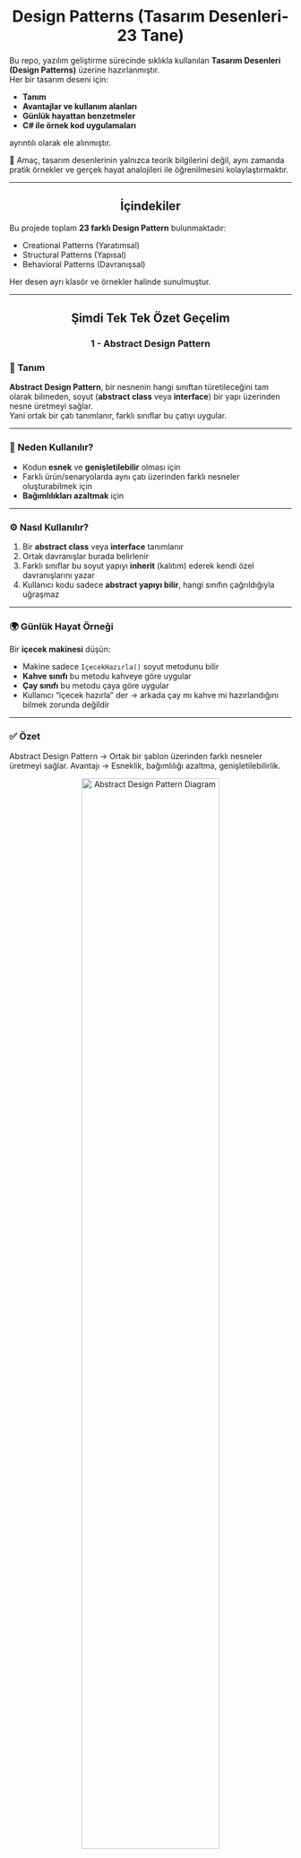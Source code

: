 <h1 align="center">Design Patterns (Tasarım Desenleri-23 Tane)</h1>

Bu repo, yazılım geliştirme sürecinde sıklıkla kullanılan **Tasarım Desenleri (Design Patterns)** üzerine hazırlanmıştır.  
Her bir tasarım deseni için:
 
- **Tanım**
- **Avantajlar ve kullanım alanları**   
- **Günlük hayattan benzetmeler**  
- **C# ile örnek kod uygulamaları**  

ayrıntılı olarak ele alınmıştır.  

📌 Amaç, tasarım desenlerinin yalnızca teorik bilgilerini değil, aynı zamanda pratik örnekler ve gerçek hayat analojileri ile öğrenilmesini kolaylaştırmaktır.  

---

<h2 align="center">İçindekiler</h2>

Bu projede toplam **23 farklı Design Pattern** bulunmaktadır:

- Creational Patterns (Yaratımsal)  
- Structural Patterns (Yapısal)  
- Behavioral Patterns (Davranışsal)  

Her desen ayrı klasör ve örnekler halinde sunulmuştur.  

---

<h2 align="center">Şimdi Tek Tek Özet Geçelim</h2>
<h3 align="center">1 - Abstract Design Pattern</h3>

### 📖 Tanım  
**Abstract Design Pattern**, bir nesnenin hangi sınıftan türetileceğini tam olarak bilmeden, soyut (**abstract class** veya **interface**) bir yapı üzerinden nesne üretmeyi sağlar.  
Yani ortak bir çatı tanımlanır, farklı sınıflar bu çatıyı uygular.

---

### 🎯 Neden Kullanılır?  
- Kodun **esnek** ve **genişletilebilir** olması için  
- Farklı ürün/senaryolarda aynı çatı üzerinden farklı nesneler oluşturabilmek için  
- **Bağımlılıkları azaltmak** için  

---

### ⚙️ Nasıl Kullanılır?  
1. Bir **abstract class** veya **interface** tanımlanır  
2. Ortak davranışlar burada belirlenir  
3. Farklı sınıflar bu soyut yapıyı **inherit** (kalıtım) ederek kendi özel davranışlarını yazar  
4. Kullanıcı kodu sadece **abstract yapıyı bilir**, hangi sınıfın çağrıldığıyla uğraşmaz  

---

### 🌍 Günlük Hayat Örneği  
Bir **içecek makinesi** düşün:  

- Makine sadece `IçecekHazırla()` soyut metodunu bilir  
- **Kahve sınıfı** bu metodu kahveye göre uygular  
- **Çay sınıfı** bu metodu çaya göre uygular  
- Kullanıcı “içecek hazırla” der → arkada çay mı kahve mi hazırlandığını bilmek zorunda değildir  

---
### ✅ Özet 

Abstract Design Pattern → Ortak bir şablon üzerinden farklı nesneler üretmeyi sağlar.
Avantajı → Esneklik, bağımlılığı azaltma, genişletilebilirlik.


<p align="center">
  <img src="https://github.com/user-attachments/assets/9e999a68-6dee-4f2f-a505-75a9d3449262" 
       alt="Abstract Design Pattern Diagram" 
       width="70%" />
</p>

---
<h3 align="center">2 - Adapter Design Pattern</h3>

### 📖 Tanım  
**Adapter Design Pattern**, uyumsuz iki sınıfı veya sistemi birbirine uyumlu hale getirmek için kullanılan yapısal bir tasarım desenidir.  
Bir çeşit **çevirmen / dönüştürücü** görevi görür.  

---

### 🎯 Neden Kullanılır?  
- Farklı **arayüzlere (interface)** sahip sınıfları birlikte çalıştırabilmek için  
- Eski kodları **değiştirmeden** yeni sisteme entegre etmek için  
- Kod tekrarını ve **karmaşıklığı azaltmak** için  

---

### ⚙️ Nasıl Kullanılır?  
1. Bir **hedef arayüz (Target Interface)** tanımlanır  
2. Bu arayüze uymayan bir mevcut sınıf (**Adaptee**) vardır  
3. **Adapter sınıfı**, bu mevcut sınıfı hedef arayüze uydurur  
4. Kullanıcı sadece **hedef arayüzü** kullanır, uyumsuzluğu fark etmez  

---

### 🌍 Günlük Hayat Örneği  
Bir **priz adaptörü** düşün:  

- Telefon şarj aletin **ABD fişine** göre tasarlanmış olabilir  
- Türkiye’deki priz ise uyumlu değildir  
- Bir **priz adaptörü** kullanarak cihazını şarj edebilirsin  
➡️ Burada:  
- **Priz = Sistem**  
- **Cihaz = Sınıf**  
- **Adaptör = Adapter Pattern**  
---
### ✅ Özet 
Adapter Design Pattern → Uyumsuz yapıları uyumlu hale getirir.
Avantajı → Eski ve yeni sistemleri birlikte çalıştırmak, kodu tekrar yazmadan entegre etmek.

<p align="center">
<img width="741" height="623" alt="image" src="https://github.com/user-attachments/assets/58e14418-f5e6-428e-8238-eef5dfa948a6" />
</p>

---
<h3 align="center">3 - Bridge Design Pattern</h3>

### 📖 Tanım  
**Bridge Design Pattern**, soyutlama (**Abstraction**) ile uygulama (**Implementation**) kısımlarını birbirinden ayırarak,  
ikisinin de bağımsız şekilde geliştirilebilmesini sağlayan yapısal bir tasarım desenidir.  

---

### 🎯 Neden Kullanılır?  
- Soyutlama ile uygulamanın birbirine **sıkı sıkıya bağlı olmasını engellemek** için  
- Hem soyutlamayı hem de uygulamayı **ayrı ayrı genişletebilmek** için  
- **Kod tekrarını azaltmak** ve **esnekliği artırmak** için  

---

### ⚙️ Nasıl Kullanılır?  
1. Bir **Abstraction (Soyutlama sınıfı)** tanımlanır → kullanıcı bu sınıf üzerinden sistemi görür  
2. Bir **Implementor (Uygulama arayüzü)** tanımlanır → detayların nasıl yapılacağını belirler  
3. **ConcreteImplementor** sınıfları bu arayüzü uygular  
4. **Abstraction** sınıfı, **implementasyonu** kullanarak işlemleri gerçekleştirir  

---

### 🌍 Günlük Hayat Örneği  
Bir **uzaktan kumanda** düşün:  

- **Abstraction** → Kumanda (kullanıcı sadece “aç/kapat” düğmesine basar)  
- **Implementor** → Elektronik cihaz arayüzü (TV, Radyo, Klima gibi)  
- **ConcreteImplementor** → TV sınıfı, Radyo sınıfı, Klima sınıfı  

➡️ Kullanıcı aynı kumanda ile farklı cihazları yönetebilir.  
Kumanda değişmeden cihaz türü değişebilir.  

---

### ✅ Özet  
- **Bridge Design Pattern** → Soyutlama ve uygulamayı birbirinden ayırarak esnek ve bağımsız geliştirme sağlar  
- **Avantajı** → Hem soyutlamanın hem de uygulamanın ayrı ayrı genişletilmesine izin verir, tekrar eden kodu azaltır  


<p align="center">
<img width="690" height="694" alt="image" src="https://github.com/user-attachments/assets/31bbeb8d-1bcc-4f8b-bf37-0b78a0819ba5" />
</p>

---
<h3 align="center">4 - Builder Design Pattern</h3>

### 📖 Tanım  
**Builder Design Pattern**, karmaşık nesnelerin adım adım (**step by step**) oluşturulmasını sağlayan bir **yapılandırma (creational)** tasarım desenidir.  
Nesnenin **nasıl oluşturulacağı** ile **hangi parçalarının olacağı** birbirinden ayrılır.  

---

### 🎯 Neden Kullanılır?  
- Karmaşık nesneleri **yönetilebilir** şekilde kurmak için  
- Aynı nesnenin farklı tiplerini (**farklı kombinasyonlarla**) oluşturabilmek için  
- Kodun **okunabilirliğini** ve **bakımını kolaylaştırmak** için  

---

### ⚙️ Nasıl Kullanılır?  
1. **Product** (Ürün sınıfı) tanımlanır → oluşturulacak nesne  
2. Bir **Builder arayüzü** oluşturulur → hangi adımların olacağını belirtir  
3. **Concrete Builder** sınıfları → bu adımları farklı şekillerde uygular  
4. **Director** sınıfı → adımların sırasını yönetir  
5. Sonuç → farklı kombinasyonlarla aynı tipte ürünler üretilebilir  

---

### 🌍 Günlük Hayat Örneği  
Bir **hamburgerci** düşün:  

- **Product** → Hamburger  
- **Builder** → Hamburgerin adımları: ekmek seç, köfte ekle, sos ekle, içecek ekle  
- **Concrete Builder** → McDonald’s Burger Builder, Burger King Burger Builder (farklı içerikler)  
- **Director** → Kasadaki görevli “BigMac yap” dediğinde adımları sırasıyla uygular  

➡️ Sonuç: Aynı süreçle farklı türde hamburgerler hazırlanabilir  

---

### ✅ Özet  
- **Builder Design Pattern** → Karmaşık nesneleri adım adım inşa etmeyi sağlar  
- **Avantajı** → Farklı türde ürünleri aynı süreçle oluşturabilme, esneklik ve düzenli kod yapısı  


<p align="center">
<img width="778" height="723" alt="image" src="https://github.com/user-attachments/assets/6a1a71d9-5512-4a3b-9bf0-c996a3d99311" />
</p>

---
<h3 align="center">5 - Chain of Responsibility Design Pattern</h3>

### 📖 Tanım  
**Chain of Responsibility Design Pattern**, bir isteğin (**request**) birden fazla nesne tarafından **sırayla işlenmesini** sağlayan bir **davranışsal (behavioral)** tasarım desenidir.  
Hangi nesnenin isteği işleyeceği, çalışma zamanında zincir üzerinde belirlenir.  

---

### 🎯 Neden Kullanılır?  
- İsteği kimin ele alacağını **kodda sabitlememek** için  
- İstek farklı koşullara göre farklı nesneler tarafından işlenebilsin diye  
- **Sorumlulukları nesneler arasında paylaştırmak** ve bağımlılığı azaltmak için  

---

### ⚙️ Nasıl Kullanılır?  
1. Bir **Handler (işleyici) arayüzü** tanımlanır  
2. Her bir **ConcreteHandler**, bu arayüzü uygular  
   - İsteği işler ya da zincirdeki bir sonraki nesneye aktarır  
3. İstek **zincirin başına** gönderilir → uygun olan handler isteği işler  

---

### 🌍 Günlük Hayat Örneği  
Bir **şirket izin onayı süreci** düşün:  

- Çalışan **10 gün izin** istedi  
- **Handler 1 (Takım Lideri)** → 3 güne kadar izin onaylayabilir. 10 günse → üstüne yollar  
- **Handler 2 (Müdür)** → 7 güne kadar izin onaylayabilir. 10 günse → üstüne yollar  
- **Handler 3 (Genel Müdür)** → Daha uzun izinleri onaylar  

➡️ Çalışan sadece “izin isteği” gönderir.  
Kim onaylayacaksa zincir üzerinde karar verilir.  

---

### ✅ Özet  
- **Chain of Responsibility Pattern** → Bir isteği sırayla farklı nesnelerin ele almasına olanak tanır  
- **Avantajı** → İsteğin kim tarafından işleneceğini bilmeye gerek yoktur, zincir **dinamik** ve **esnektir**  


<p align="center">
<img width="800" height="560" alt="image" src="https://github.com/user-attachments/assets/d22154f9-8bba-44cb-95a2-4b4585b0666a" />

</p>
---
<h3 align="center">6 - Command Design Pattern</h3>

### 📖 Tanım  
**Command Design Pattern**, bir isteği (**işlemi**) nesneye dönüştüren **davranışsal (behavioral)** bir tasarım desenidir.  
Böylece işlemler **parametre gibi saklanabilir, kuyruklanabilir veya geri alınabilir (undo)**.  

---

### 🎯 Neden Kullanılır?  
- İstekleri **metot çağrısı yerine nesne** olarak temsil etmek için  
- İşlemleri **kuyruklamak, loglamak veya geri almak (undo/redo)** için  
- **Çağıran (Invoker)** ile **işlemi yapan (Receiver)** sınıflarını birbirinden ayırmak için  

---

### ⚙️ Nasıl Kullanılır?  
1. Bir **Command arayüzü** tanımlanır → `Execute()` metodu içerir  
2. **ConcreteCommand** sınıfları → belirli bir işlemi (**Receiver** üzerinde) tanımlar  
3. **Receiver** → asıl işi yapan sınıftır  
4. **Invoker** → komutu çağırır ama nasıl yapıldığını bilmez  
5. **Client** → hangi komutun kullanılacağını belirler  

---

### 🌍 Günlük Hayat Örneği  
Bir **akıllı ev kumandası** düşün:  

- **Command** → `ICommand` arayüzü (`Execute`)  
- **ConcreteCommand** → “Lambayı Aç Komutu”, “Televizyonu Kapat Komutu”  
- **Receiver** → Lamba, Televizyon (gerçek cihaz)  
- **Invoker** → Kumanda (hangi tuşa basıldığını bilir ama arkada hangi cihazın çalıştığını bilmez)  
- **Kullanıcı** → “1’e bas” der → kumanda lambayı açar  

---

### ✅ Özet  
- **Command Pattern** → İstekleri nesneye çevirerek parametre gibi saklanmasını, kuyruklanmasını, loglanmasını veya geri alınmasını sağlar  
- **Avantajı** → Esneklik, gevşek bağlılık, undo/redo desteği  

---

<p align="center">
 <img width="788" height="658" alt="image" src="https://github.com/user-attachments/assets/c1c0c68c-263e-465e-8a7d-654cbc31c48d" />
</p>


-----
<h3 align="center">7 - Composite Design Pattern</h3>

### 📖 Tanım  
**Composite Design Pattern**, ağaç yapısındaki nesneleri (**bütün–parça ilişkisini**) aynı şekilde kullanmayı sağlayan bir **yapısal (structural)** tasarım desenidir.  
Yani tek bir nesne ile bir grup nesne **aynı arayüz üzerinden** yönetilir.  

---

### 🎯 Neden Kullanılır?  
- **Bireysel nesneler** ile **grup nesnelerini** aynı şekilde işlemek için  
- **Hiyerarşik (ağaç) yapılarda** kodu basitleştirmek için  
- “**Tekil–Grup farkı**” olmadan işlemler yapabilmek için  

---

### ⚙️ Nasıl Kullanılır?  
1. Bir **Component (bileşen arayüzü)** tanımlanır  
2. **Leaf (yaprak sınıf)** → Alt elemanı olmayan sınıf (ör. ürün)  
3. **Composite (bileşik sınıf)** → Alt elemanları tutar ve yönetir (ör. kategori)  
4. **Client** → Hem **Leaf** hem de **Composite** nesneleri aynı arayüz üzerinden kullanır  

---

### 🌍 Günlük Hayat Örneği  
Bir **dosya sistemi** düşün:  

- **Leaf** → Dosya (altı yoktur)  
- **Composite** → Klasör (içinde dosya veya başka klasör olabilir)  
- **Kullanıcı** → “Boyut hesapla” dediğinde;  
  - Tek bir dosyanın boyutunu alabilir  
  - Bir klasörün içindeki tüm dosyaların toplam boyutunu da alabilir  

---

### ✅ Özet  
- **Composite Pattern** → Tekil nesneler ile grup nesnelerini aynı şekilde yönetmeyi sağlar  
- **Avantajı** → Hiyerarşik yapıları sadeleştirir, kod tekrarını azaltır  

---

<p align="center">
<img width="850" height="734" alt="image" src="https://github.com/user-attachments/assets/940e3bf7-8373-4394-9881-7e0822d51768" />
</p>

---

<h3 align="center">8 - CQRS (Command Query Responsibility Segregation)</h3>

### 📖 Tanım  
**CQRS (Command Query Responsibility Segregation)** bir **tasarım yaklaşımıdır**.  
Okuma (**Query**) ve Yazma (**Command**) işlemlerinin farklı mantıklarla ele alınmasını sağlar.  

---

### 🎯 Neden Kullanılır?  
- Veri **okuma** ve **yazma** işlemlerinin ihtiyaçları farklıdır → ayrı yönetilirse **performans ve esneklik artar**  
- Büyük sistemlerde **karmaşayı azaltmak** için  
- **Sorgular (read)** → hızlı ve optimize olmalı  
- **Komutlar (write)** → iş kurallarına uymalıdır  

---

### ⚙️ Nasıl Kullanılır?  
1. **Command** → Sistemde değişiklik yapan işlemler (insert, update, delete)  
2. **Query** → Sistemde sadece veri getiren işlemler  
3. Bu ikisi farklı **handler sınıflarında** yazılır  
4. Ortak bir **Mediator** veya benzer yapı (örn. MediatR) üzerinden çağrılır  

---

### 🌍 Günlük Hayat Örneği  
Bir **restoran** düşün:  

- **Command (Yazma)** → Garsona sipariş vermek (sistemde değişiklik olur, mutfağa bilgi gider)  
- **Query (Okuma)** → Garsona “Siparişim hazır mı?” diye sormak (sadece bilgi gelir, sistemde değişiklik olmaz)  

➡️ Sipariş vermek ile siparişi sorgulamak farklı süreçlerdir, ama aynı sistem üzerinden yönetilir.  

---

### ✅ Özet  
- **CQRS Pattern** → Okuma ve yazma işlemlerini ayırarak kodu sadeleştirir ve ölçeklenebilir hale getirir  
- **Avantajı** → Performans artışı, okunabilir kod, karmaşanın azalması  

---

<p align="center">
<img width="807" height="734" alt="image" src="https://github.com/user-attachments/assets/1d05a521-753d-40ba-a0e8-9e3146a996dd" />

</p>

--



<h3 align="center">9 - Decorator Design Pattern</h3>

### 📖 Tanım  
**Decorator Design Pattern**, bir nesnenin davranışlarını **değiştirmek** veya **genişletmek** için kullanılan bir **yapısal (structural)** tasarım desenidir.  
Bunu **kalıtım yerine dinamik olarak sarmalama (wrapping)** ile yapar.  

---

### 🎯 Neden Kullanılır?  
- Mevcut sınıfı **değiştirmeden yeni özellikler eklemek** için  
- **Kod tekrarını önlemek** için  
- Farklı kombinasyonlarla **esnek özellikler** oluşturabilmek için  

---

### ⚙️ Nasıl Kullanılır?  
1. Bir **Component** arayüzü tanımlanır  
2. **ConcreteComponent** → Bu arayüzü uygular (temel sınıf)  
3. **Decorator** → Component arayüzünü uygular ama içinde başka bir Component referansı tutar  
4. **ConcreteDecorator** sınıfları → Temel sınıfa yeni davranış ekler  

---

### 🌍 Günlük Hayat Örneği  
Bir **kahve siparişi** düşün:  

- **Component** → Sade Kahve  
- **ConcreteDecorator 1** → Süt eklenmiş kahve  
- **ConcreteDecorator 2** → Çikolata eklenmiş kahve  
- İstediğin kadar dekoratör eklersin → **Sütlü + Çikolatalı + Kremalı kahve**  

➡️ Temel kahve değişmez, sadece **üzerine özellikler eklenir**  

---

### ✅ Özet  
- **Decorator Pattern** → Bir nesneye dinamik olarak yeni özellikler ekler  
- **Avantajı** → Esneklik, kod tekrarını azaltma, kalıtım kullanmadan genişletme  

---

<p align="center">
 <img width="779" height="713" alt="image" src="https://github.com/user-attachments/assets/e7f83dda-e7d9-41a3-8ae5-2ae83d74f02e" />
</p
  
---
<h3 align="center">10 - Facade Design Pattern</h3>

### 📖 Tanım  
**Facade Design Pattern**, karmaşık bir sistemi **tek bir basit arayüz** ile kullanmayı sağlayan bir **yapısal (structural)** tasarım desenidir.  
Yani birçok sınıfın karmaşık işlemleri, kullanıcıya sade bir **kapı (facade)** üzerinden sunulur.  

---

### 🎯 Neden Kullanılır?  
- Kullanıcıyı sistemin **karmaşasından korumak** için  
- Alt sistemlere doğrudan erişimi engelleyip, **tek noktadan yönetim** sağlamak için  
- Kodun **okunabilirliğini** ve **bakımını kolaylaştırmak** için  

---

### ⚙️ Nasıl Kullanılır?  
1. Sistemde birçok **karmaşık sınıf** vardır (**Subsystems**)  
2. Bir **Facade sınıfı**, bu sınıfları içinde barındırır  
3. Kullanıcı sadece **Facade** üzerinden işlem yapar, detayları bilmek zorunda kalmaz  

---

### 🌍 Günlük Hayat Örneği  
Bir **otel resepsiyonu** düşün:  

- **Müşteri** sadece resepsiyon görevlisi ile konuşur  
- **İşlemler**: Oda ayarlamak, restoran rezervasyonu yapmak, temizlik istemek → resepsiyon ilgili birimlere iletir  
- **Müşteri** otelin tüm detaylarını bilmez, sadece resepsiyon ile iletişim kurar  

➡️ Burada:  
- **Resepsiyon → Facade**  
- **Arka plandaki otel birimleri → Subsystem’ler**  

---

### ✅ Özet  
- **Facade Pattern** → Karmaşık sistemlere basit bir giriş noktası sağlar  
- **Avantajı** → Kullanıcıya kolaylık, sisteme düzen, bağımlılıkların azalması  


<p align="center">
  <img width="816" height="528" alt="image" src="https://github.com/user-attachments/assets/380001d2-1f27-41bc-aced-c8bff2387c85" />
</p>

---
<h3 align="center">11 - Factory Design Pattern</h3>

### 📖 Tanım  
**Factory Design Pattern**, nesne oluşturma işini doğrudan `new` ile yapmak yerine,  
tek bir **fabrika (factory)** sınıfı üzerinden gerçekleştiren bir **oluşturucu (creational)** tasarım desenidir.  

---

### 🎯 Neden Kullanılır?  
- Nesne oluşturma sürecini **merkezileştirmek** için  
- **Kod tekrarını azaltmak** için  
- Hangi sınıfın oluşturulacağını **çalışma zamanında belirlemek** için  

---

### ⚙️ Nasıl Kullanılır?  
1. Bir **Product arayüzü** tanımlanır  
2. Farklı sınıflar (**Concrete Products**) bu arayüzü uygular  
3. Bir **Factory sınıfı**, hangi product’ın üretileceğine karar verir  
4. **Client (kullanıcı)** → Sadece Factory’i çağırır, hangi sınıfın döneceğini bilmez  

---

### 🌍 Günlük Hayat Örneği  
Bir **araç kiralama ofisi** düşün:  

- **Product** → Araç arayüzü (**IAraç**)  
- **Concrete Products** → Araba, Motosiklet, Minibüs  
- **Factory** → Müşterinin ihtiyacına göre uygun aracı üretir  
- **Kullanıcı** → “Bana bir araç lazım” der → hangi sınıfın verileceğini bilmez, **Factory karar verir**  

---

### ✅ Özet  
- **Factory Pattern** → Nesne oluşturma sürecini merkezi bir fabrika sınıfına devreder  
- **Avantajı** → Gevşek bağlılık, kolay genişletilebilirlik, kod tekrarının azalması  

---

<p align="center">
<img width="871" height="692" alt="image" src="https://github.com/user-attachments/assets/a1873dde-7151-46b9-959d-3c98938b0c8f" />
</p
  
---
<h3 align="center">12 - Flyweight Design Pattern</h3>

### 📖 Tanım  
**Flyweight Design Pattern**, çok sayıda benzer nesnenin hafızada tekrar tekrar oluşturulmasını engelleyip,  
ortak verileri paylaşarak **bellek kullanımını optimize eden** bir **yapısal (structural)** tasarım desenidir.  

---

### 🎯 Neden Kullanılır?  
- **Bellek tüketimini azaltmak** için  
- Aynı özelliklere sahip nesnelerin tekrar tekrar oluşturulmasını engellemek için  
- Büyük ölçekli sistemlerde **performansı artırmak** için  

---

### ⚙️ Nasıl Kullanılır?  
1. Nesnenin **içsel (intrinsic)** verileri tanımlanır → paylaşılabilir, ortak özellikler  
2. **Dışsal (extrinsic)** veriler çalışma sırasında dışarıdan gönderilir → her nesneye özel bilgiler  
3. Bir **Flyweight Factory** sınıfı nesneleri üretir ve paylaşır  

---

### 🌍 Günlük Hayat Örneği  
Bir **oyun** düşün:  

- Oyunda **10.000 ağaç** var  
- Her ağacın türü, rengi, dokusu aslında aynı olabilir → bu bilgiler **intrinsic (ortak)** olarak saklanır  
- Ama her ağacın **konumu farklıdır** → bu bilgi **extrinsic (dışarıdan verilen)** olur  
- ➡️ Böylece 10.000 nesne yerine ortak birkaç nesne hafızada tutulur, **RAM dolmaz**  

---

### ✅ Özet  
- **Flyweight Pattern** → Ortak verileri paylaşarak bellek kullanımını azaltır  
- **Avantajı** → Hafıza optimizasyonu, performans artışı, tekrar eden nesnelerden kaçınma  

---

<p align="center">
 <img width="953" height="733" alt="image" src="https://github.com/user-attachments/assets/dad3b586-ae3e-41e1-b1cc-eb3a9285d4b7" />
</p>
---
<h3 align="center">13 - Iterator Design Pattern</h3>

### 📖 Tanım  
**Iterator Design Pattern**, bir koleksiyonun (liste, dizi, ağaç vb.) içindeki elemanlara,  
koleksiyonun iç yapısını bilmeden **sırayla erişmeyi** sağlayan bir **davranışsal (behavioral)** tasarım desenidir.  

---

### 🎯 Neden Kullanılır?  
- Koleksiyonun nasıl saklandığını bilmeden **elemanlarına erişmek** için  
- Aynı koleksiyon üzerinde farklı **dolaşma (iteration) yöntemleri** tanımlayabilmek için  
- Kodun **okunabilirliğini artırmak** için  

---

### ⚙️ Nasıl Kullanılır?  
1. Bir **Iterator arayüzü** tanımlanır → `HasNext()`, `Next()` metotlarını içerir  
2. **ConcreteIterator** → Koleksiyondaki elemanlara erişimi gerçekleştirir  
3. **Aggregate (Collection) arayüzü** → `CreateIterator()` metodunu sağlar  
4. **ConcreteAggregate** → Iterator’u döndürür  
5. **Client** → Sadece iterator üzerinden elemanlara erişir  

---

### 🌍 Günlük Hayat Örneği  
Bir **kitaplık** düşün:  

- Kitaplıkta çok sayıda kitap var  
- **Iterator** → “Sonraki kitabı getir”, “Başka kitap var mı?” sorularını yönetir  
- Kullanıcı kitaplığın iç yapısını (**kitaplar liste mi, raflarda mı, alfabetik mi?**) bilmeden sırayla kitaplara erişebilir  

---

### ✅ Özet  
- **Iterator Pattern** → Koleksiyon elemanlarına sırayla erişmeyi sağlar, iç yapıyı gizler  
- **Avantajı** → Esneklik, **kapsülleme (encapsulation)**, farklı dolaşma yöntemlerine imkan tanıma  

---

<p align="center">
<img width="762" height="750" alt="image" src="https://github.com/user-attachments/assets/3ea73fbd-a7e9-4f76-848e-1d6cf86afd16" />
</p>
---

<h3 align="center">14 - Mediator Design Pattern</h3>

### 📖 Tanım  
**Mediator Design Pattern**, nesneler arasındaki **doğrudan iletişimi engelleyip**,  
onların bir **aracı (mediator)** üzerinden haberleşmesini sağlayan bir **davranışsal (behavioral)** tasarım desenidir.  

---

### 🎯 Neden Kullanılır?  
- Nesneler arasındaki **bağımlılığı azaltmak** için  
- Karmaşık iletişim ağını **tek bir merkezden yönetmek** için  
- Kodun **okunabilirliğini** ve **bakımını kolaylaştırmak** için  

---

### ⚙️ Nasıl Kullanılır?  
1. Bir **Mediator arayüzü** tanımlanır → iletişimi yöneten metotları içerir  
2. **ConcreteMediator** → Nesneler arasındaki etkileşimi koordine eder  
3. **Colleague (katılımcılar)** → Sadece **mediator** ile konuşur, birbirleriyle doğrudan konuşmaz  

---

### 🌍 Günlük Hayat Örneği  
Bir **hava trafik kontrol kulesi** düşün:  

- **Uçaklar (Colleague)** → Doğrudan birbirleriyle konuşmaz  
- **Kontrol Kulesi (Mediator)** → Uçaklarla iletişim kurar  
- **Görev** → İniş–kalkış sırasını ayarlamak, çarpışmaları önlemek  

➡️ Böylece **karmaşa engellenir**, iletişim düzenli olur  

---

### ✅ Özet  
- **Mediator Pattern** → Nesneler arasındaki iletişimi merkezi bir aracı üzerinden yönetir  
- **Avantajı** → Bağımlılıkları azaltır, karmaşık ilişkileri sadeleştirir, bakımı kolaylaştırır  

---

<p align="center">
 <img width="949" height="733" alt="image" src="https://github.com/user-attachments/assets/83f69410-1999-470d-ba75-cb5d712426f6" />
</p>
---
<h3 align="center">15 - Memento Design Pattern</h3>

### 📖 Tanım  
**Memento Design Pattern**, bir nesnenin geçmiş durumunu kaydedip gerektiğinde bu duruma geri dönmesini sağlayan bir **davranışsal (behavioral)** tasarım desenidir.  

---

### 🎯 Neden Kullanılır?  
- Nesnenin **durumunu (state) saklamak** için  
- **Undo (geri al)** veya **rollback** gibi özellikleri uygulamak için  
- Nesnenin iç yapısını dışarıya açmadan **geçmişe dönmesini sağlamak** için  

---

### ⚙️ Nasıl Kullanılır?  
1. **Originator** → Durumu oluşturan ve değiştiren sınıf  
2. **Memento** → Originator’un durumunu saklayan sınıf (genellikle `private`)  
3. **Caretaker** → Memento nesnesini saklar ama içeriğini bilmez. Gerekirse geri yükler  

---

### 🌍 Günlük Hayat Örneği  
Bir **metin editörü (Word, Notepad)** düşün:  

- **Originator** → Editör (yazı yazıyorsun)  
- **Memento** → Kaydedilmiş sürüm (**Ctrl + S**)  
- **Caretaker** → Geri al / ileri al (**Undo / Redo**) özelliği  

➡️ Kullanıcı yanlışlıkla bir satırı sildiğinde → “Undo” yapar, eski sürüme döner  

---

### ✅ Özet  
- **Memento Pattern** → Nesnenin geçmiş durumlarını kaydedip geri yüklemeye imkan tanır  
- **Avantajı** → Undo/redo, sürüm yönetimi, veri kaybını önleme  

<p align="center">
 <img width="752" height="720" alt="image" src="https://github.com/user-attachments/assets/1c44a3ab-0453-4572-94e0-f6d5245ad85a" />
</p>---

<h3 align="center">16 - Observer Design Pattern</h3>

### 📖 Tanım  
**Observer Design Pattern**, bir nesnede (**Subject**) olan değişikliğin,  
ona bağlı diğer nesnelere (**Observers**) **otomatik olarak bildirilmesini** sağlayan bir  
**davranışsal (behavioral)** tasarım desenidir.  

---

### 🎯 Neden Kullanılır?  
- Nesneler arasındaki **bağımlılığı azaltmak** için  
- Bir nesnede değişiklik olduğunda bağlı olanların **otomatik güncellenmesi** için  
- **Olay–dinleyici (event-listener)** mantığını uygulamak için  

---

### ⚙️ Nasıl Kullanılır?  
1. **Subject** → Gözlemlenen nesne, observer listesini tutar  
2. **Observer arayüzü** → `Update()` metodu içerir  
3. **ConcreteObserver** → Subject’teki değişikliklere tepki verir  
4. Subject değiştiğinde → Tüm observer’lara haber gönderilir  

---

### 🌍 Günlük Hayat Örneği  
Bir **YouTube kanalı** düşün:  

- **Subject** → Kanal  
- **Observers** → Aboneler  
- Kanal yeni video yüklediğinde (**durum değişir**) → Tüm abonelere bildirim gider  
- Aboneler videoyu izleyip kendi aksiyonlarını alır  

---

### ✅ Özet  
- **Observer Pattern** → Bir nesnedeki değişikliklerin otomatik olarak diğer nesnelere duyurulmasını sağlar  
- **Avantajı** → Olay tabanlı sistem kurma, gevşek bağlılık, kolay genişletilebilirlik  

---

<p align="center">
 <img width="852" height="764" alt="image" src="https://github.com/user-attachments/assets/76949351-f5aa-44ea-a69d-05f0e353ce6b" />
</p>
<h3 align="center">17 - Prototype Design Pattern</h3>

### 📖 Tanım  
**Prototype Design Pattern**, mevcut bir nesnenin **kopyalanarak (clone edilerek)**  
yeni bir nesne oluşturulmasını sağlayan bir **oluşturucu (creational)** tasarım desenidir.  

---

### 🎯 Neden Kullanılır?  
- Nesne oluşturma **maliyetli** (çok zaman alan ya da pahalı) olduğunda  
- Bir nesneyi baştan üretmek yerine **var olanın kopyasını** almak için  
- Nesnenin **başlangıç ayarlarını tekrar tekrar yazmamak** için  

---

### ⚙️ Nasıl Kullanılır?  
1. Bir **Prototype arayüzü** tanımlanır → `Clone()` metodu içerir  
2. **ConcretePrototype** sınıfları, kendilerini kopyalayacak şekilde `Clone()` metodunu uygular  
3. **Client**, `new` ile değil → `Clone()` ile yeni nesne elde eder  

---

### 🌍 Günlük Hayat Örneği  
Bir **fotokopi makinesi** düşün:  

- Elinde bir belge (**orijinal nesne**) var  
- **Fotokopi çekince** → aynı içeriğe sahip bir kopya elde edersin  
- Orijinal belgedeki bilgileri tekrar yazmana gerek kalmaz  

---

### ✅ Özet  
- **Prototype Pattern** → Nesneleri `new` ile sıfırdan üretmek yerine, mevcut nesneyi **kopyalayarak** oluşturur  
- **Avantajı** → Hız, performans, tekrar eden ayarları engelleme  

---

<p align="center">
  <img width="834" height="762" alt="image" src="https://github.com/user-attachments/assets/f6e6f6d4-126e-47b6-98d5-c2f5831b624e" />
</p>

---
<h3 align="center">18 - Proxy Design Pattern</h3>

### 📖 Tanım  
**Proxy Design Pattern**, başka bir nesneye **erişimi kontrol etmek** için kullanılan bir **yapısal (structural)** tasarım desenidir.  
Proxy, gerçek nesnenin yerine geçer ama asıl işi gerekirse **Real Subject**’e yönlendirir.  

---

### 🎯 Neden Kullanılır?  
- Nesneye **doğrudan erişimi sınırlandırmak** için  
- Nesneye erişmeden önce **güvenlik, önbellekleme (cache), loglama** gibi ek işlemler yapmak için  
- **Ağ üzerinden**, uzaktaki nesnelerle çalışırken (**Remote Proxy**)  

---

### ⚙️ Nasıl Kullanılır?  
1. Bir **Subject arayüzü** tanımlanır  
2. **RealSubject** → Asıl işi yapan sınıf  
3. **Proxy** → Subject arayüzünü uygular ama isteği önce kendinde işler, gerekirse **RealSubject**’e yönlendirir  
4. **Client** → Proxy üzerinden **RealSubject**’e ulaşır  

---

### 🌍 Günlük Hayat Örneği  
Bir **güvenlikli bina** düşün:  

- **RealSubject** → Patronun odası  
- **Proxy** → Güvenlik görevlisi  
- **Çalışan** → Doğrudan patronun odasına giremez → önce güvenliğe gelir  
- **Güvenlik (Proxy)** → Kimlik kontrolü yapar, uygun görürse patrona yönlendirir  

---

### ✅ Özet  
- **Proxy Pattern** → Nesneye erişim kontrolü sağlar  
- **Avantajı** → Güvenlik, performans (cache), uzaktan erişim kolaylığı  

---

<p align="center">
  <img width="759" height="471" alt="image" src="https://github.com/user-attachments/assets/dddb5f9e-a608-4a28-bd38-1c5a12ae7570" />
</p>

---

<h3 align="center">19 - Repository Pattern</h3>

### 📖 Tanım  
**Repository Pattern**, uygulamada kullanılan veriye erişim (**CRUD**) işlemlerini tek bir yerde toplayarak,  
iş mantığı ile veritabanı arasına bir **aracı katman** koyan bir tasarım desenidir.  

---

### 🎯 Neden Kullanılır?  
- Veritabanı sorgularını **tekrarlamamak** için  
- İş katmanını (**service/controller**) veritabanı bağımlılıklarından **ayırmak** için  
- **Test edilebilirliği** ve **bakımı kolaylaştırmak** için  

---

### ⚙️ Nasıl Kullanılır?  
1. Bir **`IRepository<T>` arayüzü** yazılır → `GetAll()`, `GetById()`, `Add()`, `Update()`, `Delete()` gibi metotlar içerir  
2. **Concrete Repository** sınıfı, bu arayüzü uygular ve **EF Core / Dapper / ADO.NET** gibi teknolojilerle gerçek sorguları çalıştırır  
3. **Service katmanı** → Repository üzerinden veriye erişir  
4. **Controller** → Servisi çağırır, veritabanı detaylarını bilmez  

---

### 🌍 Günlük Hayat Örneği  
Bir **alışveriş sitesi** düşün:  

- **Database** → Depo (ürünler orada saklanıyor)  
- **Repository** → Depo görevlisi  
- **Service** → Satış görevlisi  
- **Müşteri (Controller)** → “Bana ürün getir” der, ama deponun nasıl düzenlendiğini bilmez.  
  Depo görevlisi (**Repository**) ürünü bulur ve satış görevlisine verir.  

---

### ✅ Özet  
- **Repository Pattern** → Veritabanı ile iş katmanı arasına soyutlama katmanı koyar  
- **Avantajı** → Kod tekrarını azaltır, bağımlılığı düşürür, test etmeyi kolaylaştırır  

---

<p align="center">
<img width="886" height="674" alt="image" src="https://github.com/user-attachments/assets/ec94217b-06ee-4fc8-b459-31773c7f65dd" />
</p
 
---
<h3 align="center">20 - Singleton Design Pattern</h3>

### 📖 Tanım  
**Singleton Design Pattern**, bir sınıfın yalnızca **tek bir örneğinin (instance)** oluşturulmasını  
ve bu örneğe **global erişim** sağlanmasını garanti eden bir **oluşturucu (creational)** tasarım desenidir.  

---

### 🎯 Neden Kullanılır?  
- Uygulama genelinde ortak kullanılacak bir nesne gerektiğinde (**Logger, Cache, Config**)  
- Gereksiz **bellek tüketimini engellemek** için  
- **Merkezi yönetim** ve kontrol sağlamak için  

---

### ⚙️ Nasıl Kullanılır?  
1. Sınıfın **constructor’ı private** yapılır → dışarıdan `new`’lenemez  
2. Sınıf içinde **static bir instance** tutulur  
3. `GetInstance()` metodu ile bu tek örneğe erişilir  
4. Her çağrıda **aynı nesne** döndürülür  

---

### 🌍 Günlük Hayat Örneği  
Bir **ülkenin cumhurbaşkanı** düşün:  

- Her ülkede aynı anda **tek bir cumhurbaşkanı** vardır  
- Halk veya kurumlar ona erişmek isterse → **aynı kişiye** ulaşır  
- Yeni seçim olana kadar başka bir **“new” yapılamaz**  

---

### ✅ Özet  
- **Singleton Pattern** → Bir sınıfın sadece tek bir örneği olmasını sağlar  
- **Avantajı** → Global erişim, kaynak tasarrufu, merkezi kontrol  

---

<p align="center">
<img width="751" height="676" alt="image" src="https://github.com/user-attachments/assets/17d5e0db-6d8c-4790-9a63-a8f0a006fb45" />
</p

 ---
 <h3 align="center">21 - State Design Pattern</h3>

### 📖 Tanım  
**State Design Pattern**, bir nesnenin **iç durumuna göre davranışlarını dinamik olarak değiştirmesini** sağlayan bir  
**davranışsal (behavioral)** tasarım desenidir.  
Yani nesne, sanki farklı sınıflara aitmiş gibi farklı şekillerde davranır.  

---

### 🎯 Neden Kullanılır?  
- Nesnenin davranışlarının **durumuna bağlı** olarak değişmesi gerektiğinde  
- `if-else` veya `switch` gibi karmaşık kontrol bloklarından **kurtulmak** için  
- Durum değişimlerini daha **okunabilir** ve **yönetilebilir** hale getirmek için  

---

### ⚙️ Nasıl Kullanılır?  
1. Bir **State arayüzü** tanımlanır → her durumda yapılacak davranışlar burada yer alır  
2. **ConcreteState** sınıfları → Bu arayüzü uygular ve kendi özel davranışlarını yazar  
3. **Context sınıfı** → Mevcut durumu (**state**) tutar ve davranışları ona devreder  
4. Durum değiştikçe → context nesnenin davranışı da değişir  

---

### 🌍 Günlük Hayat Örneği  
Bir **trafik ışığı** düşün:  

- **State arayüzü** → `Handle()` (ışığın duruma göre davranışı)  
- **Concrete States** → Kırmızı, Sarı, Yeşil  
- **Context** → Trafik lambası  
- Lambanın rengi değiştikçe → sürücülere verilen mesaj da değişir  

---

### ✅ Özet  
- **State Pattern** → Nesnenin durumuna göre davranışlarını değiştirmesini sağlar  
- **Avantajı** → Karmaşık `if-else` yapılarından kurtarır, kodu daha okunabilir ve esnek hale getirir  

---

<p align="center">
 <img width="749" height="722" alt="image" src="https://github.com/user-attachments/assets/6f4d296c-9a1b-4d93-8f6b-43c3f0df3d4f" />
</p>

---
<h3 align="center">22 - Strategy Design Pattern</h3>

### 📖 Tanım  
**Strategy Design Pattern**, birbirinin yerine kullanılabilen farklı algoritmaları tanımlayıp,  
bunları **çalışma zamanında seçmeye** imkân veren bir **davranışsal (behavioral)** tasarım desenidir.  

---

### 🎯 Neden Kullanılır?  
- Farklı algoritmalar arasında **kolayca geçiş** yapmak için  
- `if-else` yığınına girmeden **esnek bir yapı** kurmak için  
- **Kod tekrarını azaltmak** ve genişletilebilirliği artırmak için  

---

### ⚙️ Nasıl Kullanılır?  
1. Bir **Strategy arayüzü** tanımlanır → ortak metotları içerir  
2. **ConcreteStrategy** sınıfları → Farklı algoritmaları uygular  
3. **Context** → Hangi stratejinin kullanılacağını belirler ve çalıştırır  
4. **Runtime (çalışma zamanı)** → Algoritma kolayca değiştirilebilir  

---

### 🌍 Günlük Hayat Örneği  
Bir **navigasyon uygulaması** düşün:  

- **Strategy** → `IRotaCiz` arayüzü  
- **ConcreteStrategy** → “En kısa yol”, “En hızlı yol”, “Toll-free yol” gibi farklı rota algoritmaları  
- **Context** → Navigasyon cihazı  
- **Kullanıcı** → “En kısa yol” yerine “En hızlı yol” seçtiğinde algoritma değişir ama sistem aynı kalır  

---

### ✅ Özet  
- **Strategy Pattern** → Algoritmalar arasında kolayca seçim yapmayı sağlar  
- **Avantajı** → Esneklik, kod tekrarını azaltma, çalışma zamanında algoritma değiştirme  

---

<p align="center">
  <img src="https://github.com/user-attachments/assets/xxxxx-strategy-pattern-diagram" 
       alt="Strategy Design Pattern Diagram" 
       width="70%" />
</p>
<h3 align="center">22 - Strategy Design Pattern</h3>

### 📖 Tanım  
**Strategy Design Pattern**, birbirinin yerine kullanılabilen farklı algoritmaları tanımlayıp,  
bunları **çalışma zamanında seçmeye** imkân veren bir **davranışsal (behavioral)** tasarım desenidir.  

---

### 🎯 Neden Kullanılır?  
- Farklı algoritmalar arasında **kolayca geçiş** yapmak için  
- `if-else` yığınına girmeden **esnek bir yapı** kurmak için  
- **Kod tekrarını azaltmak** ve genişletilebilirliği artırmak için  

---

### ⚙️ Nasıl Kullanılır?  
1. Bir **Strategy arayüzü** tanımlanır → ortak metotları içerir  
2. **ConcreteStrategy** sınıfları → Farklı algoritmaları uygular  
3. **Context** → Hangi stratejinin kullanılacağını belirler ve çalıştırır  
4. **Runtime (çalışma zamanı)** → Algoritma kolayca değiştirilebilir  

---

### 🌍 Günlük Hayat Örneği  
Bir **navigasyon uygulaması** düşün:  

- **Strategy** → `IRotaCiz` arayüzü  
- **ConcreteStrategy** → “En kısa yol”, “En hızlı yol”, “Toll-free yol” gibi farklı rota algoritmaları  
- **Context** → Navigasyon cihazı  
- **Kullanıcı** → “En kısa yol” yerine “En hızlı yol” seçtiğinde algoritma değişir ama sistem aynı kalır  

---

### ✅ Özet  
- **Strategy Pattern** → Algoritmalar arasında kolayca seçim yapmayı sağlar  
- **Avantajı** → Esneklik, kod tekrarını azaltma, çalışma zamanında algoritma değiştirme  

---

<p align="center">
<img width="757" height="762" alt="image" src="https://github.com/user-attachments/assets/4f1712d3-85d2-4835-8ba0-37e3bfe5c6bc" />
</p>

<h3 align="center">23 - Template Method Design Pattern</h3>

### 📖 Tanım  
**Template Method Design Pattern**, bir algoritmanın **iskeletini (şablonunu)** bir **abstract sınıfta** tanımlayıp,  
bazı adımların alt sınıflar tarafından **özelleştirilmesine izin veren** bir **davranışsal (behavioral)** tasarım desenidir.  

---

### 🎯 Neden Kullanılır?  
- Ortak bir algoritmayı tekrar tekrar yazmadan, alt sınıflara **özelleştirme** imkânı vermek için  
- **Kod tekrarını azaltmak** için  
- Algoritmanın adımlarını **sabit tutarken**, bazı adımların **değişebilir** olmasını sağlamak için  

---

### ⚙️ Nasıl Kullanılır?  
1. Bir **abstract sınıf** oluşturulur → algoritmanın adımları `TemplateMethod()` içinde sıralanır  
2. Bazı adımlar **abstract** olarak bırakılır → alt sınıflar bunları kendine göre uygular  
3. **Concrete sınıflar** → abstract metotları doldurur  
4. **Client** → sadece `TemplateMethod()` çağırır, algoritma adım adım çalışır  

---

### 🌍 Günlük Hayat Örneği  
Bir **yemek tarifi** düşün:  

- **Template Method** → “Yemek Yap” adımları: *Malzemeleri hazırla → Pişir → Servis et*  
- **ConcreteClass 1** → Makarna tarifi (malzemeler ve pişirme farklı)  
- **ConcreteClass 2** → Pilav tarifi  

➡️ İskelet aynı (**hazırla, pişir, servis et**) ama detaylar farklıdır  

---

### ✅ Özet  
- **Template Method Pattern** → Algoritmanın iskeletini sabitler, bazı adımların alt sınıflarda özelleştirilmesine izin verir  
- **Avantajı** → Kod tekrarını azaltır, iskeleti korur, esneklik sağlar  

---

<p align="center">
<img width="755" height="759" alt="image" src="https://github.com/user-attachments/assets/61704fdc-d7e6-4621-8ed9-cf49d0234d3e" />
</p>
<h3 align="center">24 - Unit of Work Design Pattern</h3>

### 📖 Tanım  
**Unit of Work Design Pattern**, birden fazla repository üzerinde yapılan işlemleri tek bir **iş birimi (transaction)** içinde toplayan  
ve hep birlikte kaydedilmesini sağlayan bir **davranışsal / altyapısal (transactional)** tasarım desenidir.  

---

### 🎯 Neden Kullanılır?  
- Aynı anda birden fazla tabloya işlem yapılırken **tutarlılığı sağlamak** için  
- `SaveChanges()` gibi metotların her yerde dağınık kullanılmasını **engellemek** için  
- **Transaction yönetimini merkezileştirmek** için  

---

### ⚙️ Nasıl Kullanılır?  
1. Bir **UnitOfWork arayüzü** tanımlanır → `Commit()`, `Rollback()` gibi metotlar içerir  
2. Her repository, **UnitOfWork** üzerinden yönetilir  
3. İşlemler yapılır → en sonunda `Commit()` çağrılır  
4. Eğer hata olursa → `Rollback()` yapılır, tüm değişiklikler geri alınır  

---

### 🌍 Günlük Hayat Örneği  
Bir **banka transferi** düşün:  

- Ali’nin hesabından **100₺ çekiliyor**, Veli’nin hesabına **yatırılıyor**  
- Eğer çekme başarılı, yatırma başarısız olursa → **para kaybolur**  
- **Unit of Work** → “İki işlem bir bütün” olarak yönetilir  
- Ya ikisi **birlikte başarılı olur**, ya da ikisi **birlikte iptal edilir**  

---

### ✅ Özet  
- **Unit of Work Pattern** → Birden fazla işlemi tek transaction altında toplar  
- **Avantajı** → Veri tutarlılığı, transaction yönetimi, kodun düzenli olması  

---

<p align="center">
<img width="744" height="569" alt="image" src="https://github.com/user-attachments/assets/33426003-05f2-4af7-b4c1-c5c8786d60ee" />
</p>
